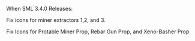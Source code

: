 When SML 3.4.0 Releases:

Fix icons for miner extractors 1,2, and 3.

Fix Icons for Protable Miner Prop, Rebar Gun Prop, and Xeno-Basher Prop